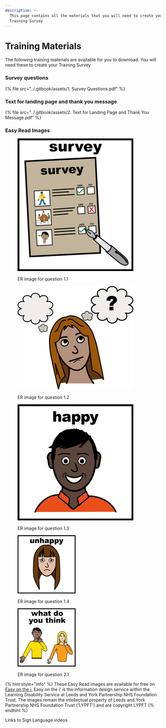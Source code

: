 ```yaml
---
description: >-
  This page contains all the materials that you will need to create your
  Training Survey
---
```


# Training Materials

The following training materials are available for you to download.  You will need these to create your Training Survey

### Survey questions

{% file src="../.gitbook/assets/1. Survey Questions.pdf" %}

### Text for landing page and thank you message

{% file src="../.gitbook/assets/2. Text for Landing Page and Thank You Message.pdf" %}

### Easy Read Images



<div>

<figure><img src="../.gitbook/assets/1.1  ER image for Survey (2).png" alt="" width="375"><figcaption><p>ER image for question 1.1</p></figcaption></figure>

 

<figure><img src="../.gitbook/assets/1.2 ER image for Satisfaction (2).png" alt="" width="375"><figcaption><p>ER image for question 1.2</p></figcaption></figure>

 

<figure><img src="../.gitbook/assets/1.3 ER image for what do you like (2).png" alt="" width="375"><figcaption><p>ER image for question 1.3</p></figcaption></figure>

</div>

<div>

<figure><img src="../.gitbook/assets/1.4 ER image for what frustrates you (4).png" alt="" width="188"><figcaption><p>ER image for question 1.4</p></figcaption></figure>

 

<figure><img src="../.gitbook/assets/2.1 ER image do you like this survey (2).png" alt="" width="188"><figcaption><p>ER image for question 2.1</p></figcaption></figure>

</div>

&#x20;

{% hint style="info" %}
These Easy Read images are available for free on [Easy on the i.](https://www.learningdisabilityservice-leeds.nhs.uk/easy-on-the-i/)    Easy on the i’ is the information design service within the Learning Disability Service at Leeds and York Partnership NHS Foundation Trust.  The images remain the intellectual property of Leeds and York Partnership NHS Foundation Trust ('LYPFT') and are copyright LYPFT
{% endhint %}

Links to Sign Language videos

